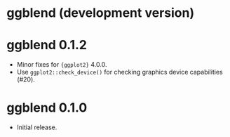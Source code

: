 # ggblend (development version)

# ggblend 0.1.2

* Minor fixes for `{ggplot2}` 4.0.0.
* Use `ggplot2::check_device()` for checking graphics device capabilities (#20).

# ggblend 0.1.0

* Initial release.
